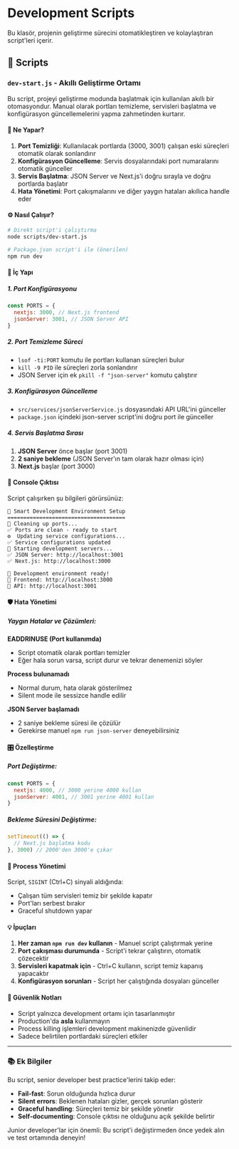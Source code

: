 # Development Scripts

Bu klasör, projenin geliştirme sürecini otomatikleştiren ve kolaylaştıran script'leri içerir.

## 📁 Scripts

### `dev-start.js` - Akıllı Geliştirme Ortamı

Bu script, projeyi geliştirme modunda başlatmak için kullanılan akıllı bir otomasyondur. Manual olarak portları temizleme, servisleri başlatma ve konfigürasyon güncellemelerini yapma zahmetinden kurtarır.

#### 🎯 Ne Yapar?

1. **Port Temizliği**: Kullanılacak portlarda (3000, 3001) çalışan eski süreçleri otomatik olarak sonlandırır
2. **Konfigürasyon Güncelleme**: Servis dosyalarındaki port numaralarını otomatik günceller
3. **Servis Başlatma**: JSON Server ve Next.js'i doğru sırayla ve doğru portlarda başlatır
4. **Hata Yönetimi**: Port çakışmalarını ve diğer yaygın hataları akıllıca handle eder

#### ⚙️ Nasıl Çalışır?

```bash
# Direkt script'i çalıştırma
node scripts/dev-start.js

# Package.json script'i ile (önerilen)
npm run dev
```

#### 🔧 İç Yapı

##### 1. Port Konfigürasyonu

```javascript
const PORTS = {
  nextjs: 3000, // Next.js frontend
  jsonServer: 3001, // JSON Server API
}
```

##### 2. Port Temizleme Süreci

- `lsof -ti:PORT` komutu ile portları kullanan süreçleri bulur
- `kill -9 PID` ile süreçleri zorla sonlandırır
- JSON Server için ek `pkill -f "json-server"` komutu çalıştırır

##### 3. Konfigürasyon Güncelleme

- `src/services/jsonServerService.js` dosyasındaki API URL'ini günceller
- `package.json` içindeki json-server script'ini doğru port ile günceller

##### 4. Servis Başlatma Sırası

1. **JSON Server** önce başlar (port 3001)
2. **2 saniye bekleme** (JSON Server'ın tam olarak hazır olması için)
3. **Next.js** başlar (port 3000)

#### 🚦 Console Çıktısı

Script çalışırken şu bilgileri görürsünüz:

```
🔧 Smart Development Environment Setup
=====================================
🧹 Cleaning up ports...
✅ Ports are clean - ready to start
⚙️  Updating service configurations...
✅ Service configurations updated
🚀 Starting development servers...
✅ JSON Server: http://localhost:3001
✅ Next.js: http://localhost:3000

🎉 Development environment ready!
📱 Frontend: http://localhost:3000
🔌 API: http://localhost:3001
```

#### 🛡️ Hata Yönetimi

##### Yaygın Hatalar ve Çözümleri:

**EADDRINUSE (Port kullanımda)**

- Script otomatik olarak portları temizler
- Eğer hala sorun varsa, script durur ve tekrar denemenizi söyler

**Process bulunamadı**

- Normal durum, hata olarak gösterilmez
- Silent mode ile sessizce handle edilir

**JSON Server başlamadı**

- 2 saniye bekleme süresi ile çözülür
- Gerekirse manuel `npm run json-server` deneyebilirsiniz

#### 🎛️ Özelleştirme

##### Port Değiştirme:

```javascript
const PORTS = {
  nextjs: 4000, // 3000 yerine 4000 kullan
  jsonServer: 4001, // 3001 yerine 4001 kullan
}
```

##### Bekleme Süresini Değiştirme:

```javascript
setTimeout(() => {
  // Next.js başlatma kodu
}, 3000) // 2000'den 3000'e çıkar
```

#### 🔄 Process Yönetimi

Script, `SIGINT` (Ctrl+C) sinyali aldığında:

- Çalışan tüm servisleri temiz bir şekilde kapatır
- Port'ları serbest bırakır
- Graceful shutdown yapar

#### 💡 İpuçları

1. **Her zaman `npm run dev` kullanın** - Manuel script çalıştırmak yerine
2. **Port çakışması durumunda** - Script'i tekrar çalıştırın, otomatik çözecektir
3. **Servisleri kapatmak için** - Ctrl+C kullanın, script temiz kapanış yapacaktır
4. **Konfigürasyon sorunları** - Script her çalıştığında dosyaları günceller

#### 🚨 Güvenlik Notları

- Script yalnızca development ortamı için tasarlanmıştır
- Production'da **asla** kullanmayın
- Process killing işlemleri development makinenizde güvenlidir
- Sadece belirtilen portlardaki süreçleri etkiler

---

### 📚 Ek Bilgiler

Bu script, senior developer best practice'lerini takip eder:

- **Fail-fast**: Sorun olduğunda hızlıca durur
- **Silent errors**: Beklenen hataları gizler, gerçek sorunları gösterir
- **Graceful handling**: Süreçleri temiz bir şekilde yönetir
- **Self-documenting**: Console çıktısı ne olduğunu açık şekilde belirtir

Junior developer'lar için önemli: Bu script'i değiştirmeden önce yedek alın ve test ortamında deneyin!
